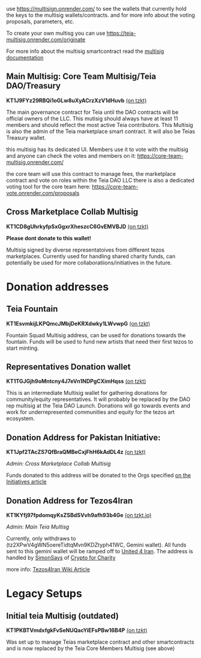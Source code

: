 use https://multisign.onrender.com/ to see the wallets that currently hold the keys to the multisig wallets/contracts.
and for more info about the voting proposals, parameters, etc.

To create your own multisg you can use https://teia-multisig.onrender.com/originate

For more info about the multisig smartcontract read the [multisig documentation](https://github.com/jagracar/multisign-app/blob/main/documentation.md)


## Main Multisig: Core Team Multisig/Teia DAO/Treasury

**KT1J9FYz29RBQi1oGLw8uXyACrzXzV1dHuvb** [(on tzkt)](https://mainnet.tzkt.io/KT1J9FYz29RBQi1oGLw8uXyACrzXzV1dHuvb)

The main governance contract for Teia until the DAO contracts will be official owners of the LLC.
This mutisig should always have at least 11 members and should reflect the most active Teia contributors.
This Multisig is also the admin of the Teia marketplace smart contract. It will also be Teias Treasury wallet.

this multisig has its dedicated UI. Members use it to vote with the multisig and anyone can check the votes and members on it:
https://core-team-multisig.onrender.com/

the core team will use this contract to manage fees, the marketplace contract and vote on roles within the Teia DAO LLC
there is also a dedicated voting tool for the core team here: https://core-team-vote.onrender.com/proposals


## Cross Marketplace Collab Multisig

**KT1CD8gUhrkyfpSxGgxrXheszcC6GvEMVBJD** [(on tzkt)](https://tzkt.io/KT1CD8gUhrkyfpSxGgxrXheszcC6GvEMVBJD)

**Please dont donate to this wallet!**

Multisig signed by diverse representatoives from different tezos marketplaces. Currently used for handling shared charity funds, can potentially be used for more collaboratiions/initiatives in the future.


# Donation addresses 

## Teia Fountain

**KT1EsvmkijLKPQmcJMbjDeKRXdwky1LWvwpG** [(on tzkt)](https://tzkt.io/KT1EsvmkijLKPQmcJMbjDeKRXdwky1LWvwpG)

Fountain Squad Multisig address, can be used for donations towards the fountain. Funds will be used to fund new artists that need their first tezos to start minting.


## Representatives Donation wallet

**KT1TGJGjh9oMntcny4J7eVn1NDPgCXimHqss** [(on tzkt)](https://tzkt.io/KT1TGJGjh9oMntcny4J7eVn1NDPgCXimHqss)

This is an intermediate Multisig wallet for gathering donations for community/equity representatives.
It will probably be replaced by the DAO rep multisig at the Teia DAO Launch.
Donations will go towards events and work for underrepresented communities and equity for the tezos art ecosystem.


## Donation Address for Pakistan Initiative: 

**KT1Jpf2TAcZS7QfBraQMBeCxjFhH6kAdDL4z** [(on tzkt)](https://tzkt.io/KT1Jpf2TAcZS7QfBraQMBeCxjFhH6kAdDL4z/entrypoints)

*Admin: Cross Marketplace Collab Multisig*

Funds donated to this address will be donated to the Orgs specified [on the Initiatives article](https://github.com/teia-community/teia-docs/wiki/Pakistan-Fundraiser#which-organisations-get-supported-and-how)


## Donation Address for Tezos4Iran 

**KT1KYfj97fpdomqyKsZSBdSVvh9afh93b4Ge** [(on tzkt.io)](https://tzkt.io/KT1KYfj97fpdomqyKsZSBdSVvh9afh93b4Ge/entrypoints)

*Admin: Main Teia Multisg*

Currently, only withdraws to (tz2XPwV4gWN5oereTidtqMvn9KDZtyph41WC, Gemini wallet). All funds sent to this gemini wallet will be ramped off to [United 4 Iran](https://united4iran.org/en/who-we-are.html). The address is handled by [SimonSays](https://twitter.com/0xSimonSays) of [Crypto for Charity](https://www.cryptoforcharity.io/donate-crypto)

more info: [Tezos4Iran Wiki Article](https://github.com/teia-community/teia-docs/wiki/Tezos-for-Iran)



# Legacy Setups

## Initial teia Multisig (outdated)

**KT1PKBTVmdxfgkFvSeNUQacYiEFsPBw16B4P** [(on tzkt)](https://tzkt.io/KT1PKBTVmdxfgkFvSeNUQacYiEFsPBw16B4P)

Was set up to manage Teias marketplace contract and other smartcontracts and is now replaced by the Teia Core Members Multisig (see above)


